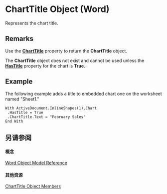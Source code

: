 
# ChartTitle Object (Word)

Represents the chart title.


## Remarks

Use the  **[ChartTitle](1804d06a-bb2b-5995-7750-2ada70ddd1d4.md)** property to return the **ChartTitle** object.

The  **ChartTitle** object does not exist and cannot be used unless the **[HasTitle](5995f349-3809-e842-69a6-e9227b731021.md)** property for the chart is **True**.


## Example

 The following example adds a title to embedded chart one on the worksheet named "Sheet1."


```
With ActiveDocument.InlineShapes(1).Chart 
 .HasTitle = True 
 .ChartTitle.Text = "February Sales" 
End With
```


## 另请参阅


#### 概念


[Word Object Model Reference](be452561-b436-bb9b-6f94-3faa9a74a6fd.md)
#### 其他资源


[ChartTitle Object Members](http://msdn.microsoft.com/library/e85a7f56-06f4-0561-a37b-7444115965fa%28Office.15%29.aspx)